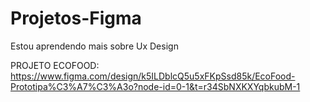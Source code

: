 # Projetos-Figma
Estou aprendendo mais sobre Ux Design

PROJETO ECOFOOD: <br>
https://www.figma.com/design/k5ILDblcQ5u5xFKpSsd85k/EcoFood-Prototipa%C3%A7%C3%A3o?node-id=0-1&t=r34SbNXKXYqbkubM-1
